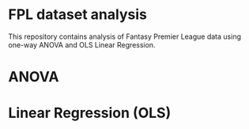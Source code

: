 # FPL dataset analysis

This repository contains analysis of Fantasy Premier League data using one-way ANOVA and OLS Linear Regression. 

# ANOVA

# Linear Regression (OLS)